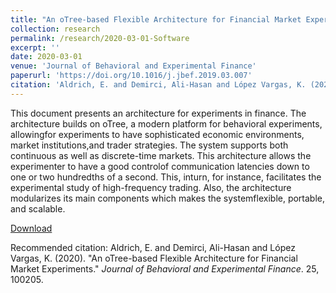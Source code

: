 ```yaml
---
title: "An oTree-based Flexible Architecture for Financial Market Experiments"
collection: research
permalink: /research/2020-03-01-Software
excerpt: ''
date: 2020-03-01
venue: 'Journal of Behavioral and Experimental Finance'
paperurl: 'https://doi.org/10.1016/j.jbef.2019.03.007'
citation: 'Aldrich, E. and Demirci, Ali-Hasan and López Vargas, K. (2020). &quot;An oTree-based Flexible Architecture for Financial Market Experiments.&quot; <i>Journal of Behavioral and Experimental Finance</i>. 25, 100205.'
---
```

This document presents an architecture for experiments in finance. The architecture builds on oTree, a modern platform for behavioral experiments, allowingfor experiments to have sophisticated economic environments, market institutions,and trader strategies. The system supports both continuous as well as discrete-time markets. This architecture allows the experimenter to have a good controlof communication latencies down to one or two hundredths of a second. This, inturn, for instance, facilitates the experimental study of high-frequency trading. Also, the architecture modularizes its main components which makes the systemflexible, portable, and scalable.

[Download](https://doi.org/10.1016/j.jbef.2019.03.007)

Recommended citation: Aldrich, E. and Demirci, Ali-Hasan and López Vargas, K. (2020). &quot;An oTree-based Flexible Architecture for Financial Market Experiments.&quot; <i>Journal of Behavioral and Experimental Finance</i>. 25, 100205.
